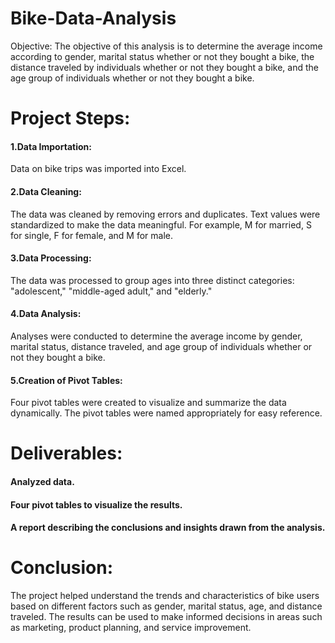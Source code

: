 # Bike-Data-Analysis

Objective:
The objective of this analysis is to determine the average income according to gender, marital status whether or not they bought a bike, the distance traveled by individuals whether or not they bought a bike, and the age group of individuals whether or not they bought a bike.

# Project Steps:
#### 1.Data Importation:

Data on bike trips was imported into Excel.
#### 2.Data Cleaning:

The data was cleaned by removing errors and duplicates.
Text values were standardized to make the data meaningful. For example, M for married, S for single, F for female, and M for male.
#### 3.Data Processing:

The data was processed to group ages into three distinct categories: "adolescent," "middle-aged adult," and "elderly."
#### 4.Data Analysis:

Analyses were conducted to determine the average income by gender, marital status, distance traveled, and age group of individuals whether or not they bought a bike.
#### 5.Creation of Pivot Tables:

Four pivot tables were created to visualize and summarize the data dynamically.
The pivot tables were named appropriately for easy reference.
# Deliverables:
  #### Analyzed data.
  #### Four pivot tables to visualize the results.
  #### A report describing the conclusions and insights drawn from the analysis.
 
# Conclusion:
The project helped understand the trends and characteristics of bike users based on different factors such as gender, marital status, age, and distance traveled. The results can be used to make informed decisions in areas such as marketing, product planning, and service improvement.

